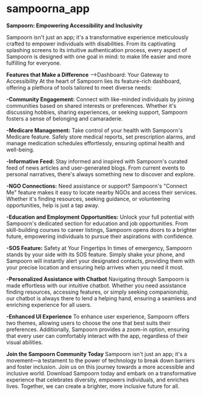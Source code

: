 # sampoorna_app
**Sampoorn: Empowering Accessibility and Inclusivity**

Sampoorn isn't just an app; it's a transformative experience meticulously crafted to empower individuals with disabilities. From its captivating splashing screens to its intuitive authentication process, every aspect of Sampoorn is designed with one goal in mind: to make life easier and more fulfilling for everyone.

**Features that Make a Difference**
-->Dashboard: Your Gateway to Accessibility
At the heart of Sampoorn lies its feature-rich dashboard, offering a plethora of tools tailored to meet diverse needs:

**-Community Engagement:** Connect with like-minded individuals by joining communities based on shared interests or preferences. Whether it's discussing hobbies, sharing experiences, or seeking support, Sampoorn fosters a sense of belonging and camaraderie.

**-Medicare Management:** Take control of your health with Sampoorn's Medicare feature. Safely store medical reports, set prescription alarms, and manage medication schedules effortlessly, ensuring optimal health and well-being.

**-Informative Feed:** Stay informed and inspired with Sampoorn's curated feed of news articles and user-generated blogs. From current events to personal narratives, there's always something new to discover and explore.

**-NGO Connections:** Need assistance or support? Sampoorn's "Connect Me" feature makes it easy to locate nearby NGOs and access their services. Whether it's finding resources, seeking guidance, or volunteering opportunities, help is just a tap away.

**-Education and Employment Opportunities:** Unlock your full potential with Sampoorn's dedicated section for education and job opportunities. From skill-building courses to career listings, Sampoorn opens doors to a brighter future, empowering individuals to pursue their aspirations with confidence.

**-SOS Feature:** Safety at Your Fingertips
In times of emergency, Sampoorn stands by your side with its SOS feature. Simply shake your phone, and Sampoorn will instantly alert your designated contacts, providing them with your precise location and ensuring help arrives when you need it most.

**-Personalized Assistance with Chatbot**
Navigating through Sampoorn is made effortless with our intuitive chatbot. Whether you need assistance finding resources, accessing features, or simply seeking companionship, our chatbot is always there to lend a helping hand, ensuring a seamless and enriching experience for all users.

**-Enhanced UI Experience**
To enhance user experience, Sampoorn offers two themes, allowing users to choose the one that best suits their preferences. Additionally, Sampoorn provides a zoom-in option, ensuring that every user can comfortably interact with the app, regardless of their visual abilities.

**Join the Sampoorn Community Today**
Sampoorn isn't just an app; it's a movement—a testament to the power of technology to break down barriers and foster inclusion. Join us on this journey towards a more accessible and inclusive world. Download Sampoorn today and embark on a transformative experience that celebrates diversity, empowers individuals, and enriches lives. Together, we can create a brighter, more inclusive future for all.

